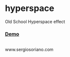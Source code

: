 # hyperspace
Old School Hyperspace effect

<h3><a href='https://sergiss.github.io/hyperspace/' target="_blank">Demo</a></h3>
</br>
www.sergiosoriano.com
